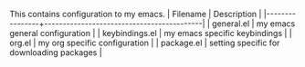 This contains configuration to my emacs.
| Filename       | Description                               |
|----------------+-------------------------------------------|
| general.el     | my emacs general configuration            |
| keybindings.el | my emacs specific keybindings             |
| org.el         | my org specific configuration             |
| package.el     | setting specific for downloading packages |

